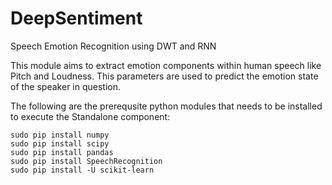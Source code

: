 # DeepSentiment
Speech Emotion Recognition using DWT and RNN

This module aims to extract emotion components within human speech like Pitch and Loudness. This parameters are used to predict the emotion state of the speaker in question.


The following are the prerequsite python modules that needs to be installed to execute the Standalone component:
```
sudo pip install numpy 
sudo pip install scipy
sudo pip install pandas
sudo pip install SpeechRecognition
sudo pip install -U scikit-learn
```

